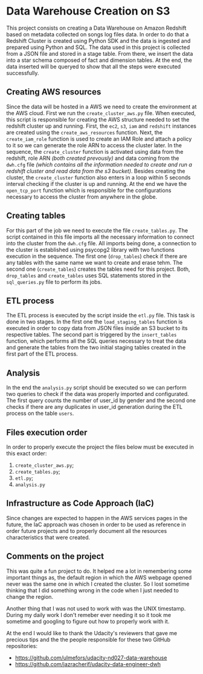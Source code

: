 # Data Warehouse Creation on S3
This project consists on creating a Data Warehouse on Amazon Redshift based on metadata collected on songs log files data. In order to do that a Redshift Cluster is created using Python SDK and the data is ingested and prepared using Python and SQL. The data used in this project is collected from a JSON file and stored in a stage table. From there, we insert the data into a star schema composed of fact and dimension tables. At the end, the data inserted will be queryed to show that all the steps were executed successfully.

## Creating AWS resources
Since the data will be hosted in a AWS we need to create the environment at the AWS cloud. First we run the `create_cluster_aws.py` file. When executed, this script is responsible for creating the AWS structure needed to set the redshift cluster up and running. First, the `ec2`, `s3`, `iam` and `redshift` instances are created using the `create_aws_resources` function. Next, the `create_iam_role` function is used to create an IAM Role and attach a policy to it so we can generate the role ARN to access the cluster later. In the sequence, the `create_cluster` function is activated using data from the redshift, role ARN _(both created prevously)_ and data coming from the `dwh.cfg` file _(which contains all the information needed to create and run a redshift cluster and read data from the s3 bucket)_. Besides creating the cluster, the `create_cluster` function also enters in a loop within 5 seconds interval checking if the cluster is up and running. At the end we have the `open_tcp_port` function which is responsible for the configurations necessary to access the cluster from anywhere in the globe.

## Creating tables
For this part of the job we need to execute the file `create_tables.py`. The script contained in this file imports all the necessary information to connect into the cluster from the `dwh.cfg` file. All imports being done, a connection to the cluster is established using psycopg2 library with two functions execution in the sequence. The first one (`drop_tables`) check if there are any tables with the same name we want to create and erase tehm. The second one (`create_tables`) creates the tables need for this project. Both, `drop_tables` and `create_tables` uses SQL statements stored in the `sql_queries.py` file to perform its jobs.

## ETL process
The ETL process is executed by the script inside the `etl.py` file. This task is done in two stages. In the first one the `load_staging_tables` function is executed in order to copy data from JSON files inside an S3 bucket to its respective tables. The second part is triggered by the `insert_tables` function, which performs all the SQL queries necessary to treat the data and generate the tables from the two initial staging tables created in the first part of the ETL process.

## Analysis
In the end the `analysis.py` script should be executed so we can perform two queries to check if the data was properly imported and configurated. The first query counts the number of user_id by gender and the second one checks if there are any duplicates in user_id generation during the ETL process on the table `users`.

## Files execution order
In order to properly execute the project the files below must be executed in this exact order:
1) `create_cluster_aws.py`;
2) `create_tables.py`;
3) `etl.py`;
4) `analysis.py`

## Infrastructure as Code Approach (IaC)
Since changes are expected to happen in the AWS services pages in the future, the IaC approach was chosen in order to be used as reference in order future projects and to properly document all the resources characteristics that were created.

## Comments on the project
This was quite a fun project to do. It helped me a lot in remembering some important things as, the default region in which the AWS webpage opened never was the same one in which I created the cluster. So I lost sometime thinking that I did something wrong in the code when I just needed to change the region. 

Another thing that I was not used to work with was the UNIX timestamp. During my daily work I don't remeber ever needing it so it took me sometime and googling to figure out how to properly work with it.

At the end I would like to thank the Udacity's reviewers that gave me precious tips and the the people responsible for these two GitHub repositories: 
- https://github.com/ulmefors/udacity-nd027-data-warehouse
- https://github.com/jazracherif/udacity-data-engineer-dwh